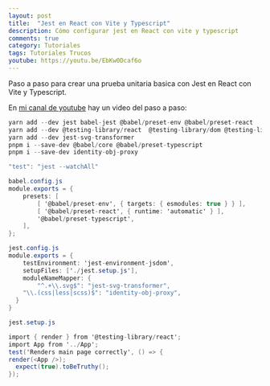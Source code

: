 ```yaml
---
layout: post
title:  "Jest en React con Vite y Typescript"
description: Cómo configurar jest en React con vite y typescript
comments: true
category: Tutoriales
tags: Tutoriales Trucos
youtube: https://youtu.be/EbKw0Dcaf6o
---
```

Paso a paso para crear una prueba unitaria basica con Jest en React con Vite y Typescript.

En <a target="_blank" href="{{ page.youtube }}">mi canal de youtube</a> hay un video del paso a paso:

```C#
yarn add --dev jest babel-jest @babel/preset-env @babel/preset-react 
yarn add --dev @testing-library/react  @testing-library/dom @testing-library/user-event @types/jest jest-environment-jsdom
yarn add --dev jest-svg-transformer
pnpm i --save-dev @babel/core @babel/preset-typescript
pnpm i --save-dev identity-obj-proxy

"test": "jest --watchAll"

babel.config.js 
module.exports = {
    presets: [
        [ '@babel/preset-env', { targets: { esmodules: true } } ],
        [ '@babel/preset-react', { runtime: 'automatic' } ],
        '@babel/preset-typescript',
    ],
};

jest.config.js
module.exports = {
    testEnvironment: 'jest-environment-jsdom',
    setupFiles: ['./jest.setup.js'],
    moduleNameMapper: {
        "^.+\\.svg$": "jest-svg-transformer",
	"\\.(css|less|scss)$": "identity-obj-proxy",
  }
}

jest.setup.js

import { render } from '@testing-library/react';
import App from '../App';
test('Renders main page correctly', () => {
render(<App />);
  expect(true).toBeTruthy();
});
```
